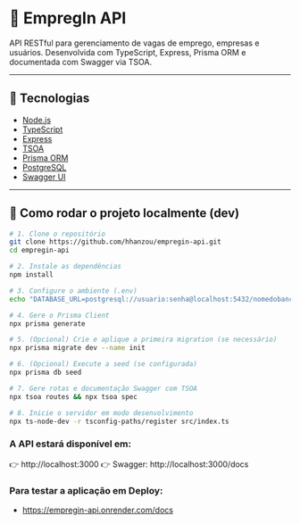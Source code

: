 # 🧠 EmpregIn API

API RESTful para gerenciamento de vagas de emprego, empresas e usuários. Desenvolvida com TypeScript, Express, Prisma ORM e documentada com Swagger via TSOA.

---

## 🚀 Tecnologias

- [Node.js](https://nodejs.org/)
- [TypeScript](https://www.typescriptlang.org/)
- [Express](https://expressjs.com/)
- [TSOA](https://tsoa-community.github.io/docs/)
- [Prisma ORM](https://www.prisma.io/)
- [PostgreSQL](https://www.postgresql.org/)
- [Swagger UI](https://swagger.io/tools/swagger-ui/)

---

## 🔧 Como rodar o projeto localmente (dev)

```bash
# 1. Clone o repositório
git clone https://github.com/hhanzou/empregin-api.git
cd empregin-api

# 2. Instale as dependências
npm install

# 3. Configure o ambiente (.env)
echo "DATABASE_URL=postgresql://usuario:senha@localhost:5432/nomedobanco" > .env

# 4. Gere o Prisma Client
npx prisma generate

# 5. (Opcional) Crie e aplique a primeira migration (se necessário)
npx prisma migrate dev --name init

# 6. (Opcional) Execute a seed (se configurada)
npx prisma db seed

# 7. Gere rotas e documentação Swagger com TSOA
npx tsoa routes && npx tsoa spec

# 8. Inicie o servidor em modo desenvolvimento
npx ts-node-dev -r tsconfig-paths/register src/index.ts

```

### A API estará disponível em:

👉 http://localhost:3000
👉 Swagger: http://localhost:3000/docs

### Para testar a aplicação em Deploy:
 - https://empregin-api.onrender.com/docs
